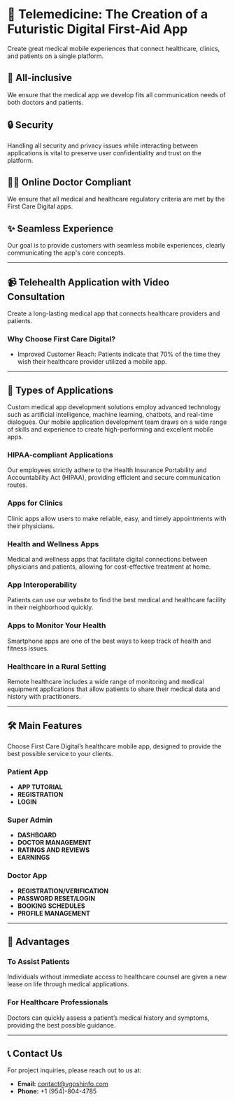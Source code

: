 # 📱 Telemedicine: The Creation of a Futuristic Digital First-Aid App

Create great medical mobile experiences that connect healthcare, clinics, and patients on a single platform.

## 🌟 All-inclusive
We ensure that the medical app we develop fits all communication needs of both doctors and patients.

## 🔒 Security
Handling all security and privacy issues while interacting between applications is vital to preserve user confidentiality and trust on the platform.

## 👩‍⚕️ Online Doctor Compliant
We ensure that all medical and healthcare regulatory criteria are met by the First Care Digital apps.

## ✨ Seamless Experience
Our goal is to provide customers with seamless mobile experiences, clearly communicating the app's core concepts.

---

## 📹 Telehealth Application with Video Consultation
Create a long-lasting medical app that connects healthcare providers and patients.

### Why Choose First Care Digital?
- Improved Customer Reach: Patients indicate that 70% of the time they wish their healthcare provider utilized a mobile app.

---

## 🏥 Types of Applications
Custom medical app development solutions employ advanced technology such as artificial intelligence, machine learning, chatbots, and real-time dialogues. Our mobile application development team draws on a wide range of skills and experience to create high-performing and excellent mobile apps.

### HIPAA-compliant Applications
Our employees strictly adhere to the Health Insurance Portability and Accountability Act (HIPAA), providing efficient and secure communication routes.

### Apps for Clinics
Clinic apps allow users to make reliable, easy, and timely appointments with their physicians.

### Health and Wellness Apps
Medical and wellness apps that facilitate digital connections between physicians and patients, allowing for cost-effective treatment at home.

### App Interoperability
Patients can use our website to find the best medical and healthcare facility in their neighborhood quickly.

### Apps to Monitor Your Health
Smartphone apps are one of the best ways to keep track of health and fitness issues.

### Healthcare in a Rural Setting
Remote healthcare includes a wide range of monitoring and medical equipment applications that allow patients to share their medical data and history with practitioners.

---

## 🛠️ Main Features
Choose First Care Digital’s healthcare mobile app, designed to provide the best possible service to your clients.

### Patient App
- **APP TUTORIAL**
- **REGISTRATION**
- **LOGIN**

### Super Admin
- **DASHBOARD**
- **DOCTOR MANAGEMENT**
- **RATINGS AND REVIEWS**
- **EARNINGS**

### Doctor App
- **REGISTRATION/VERIFICATION**
- **PASSWORD RESET/LOGIN**
- **BOOKING SCHEDULES**
- **PROFILE MANAGEMENT**

---

## 🤝 Advantages

### To Assist Patients
Individuals without immediate access to healthcare counsel are given a new lease on life through medical applications.

### For Healthcare Professionals
Doctors can quickly assess a patient’s medical history and symptoms, providing the best possible guidance.

---

## 📞 Contact Us
For project inquiries, please reach out to us at:
- **Email:** [contact@vgoshinfo.com](mailto:contact@vgoshinfo.com)
- **Phone:** +1 (954)-804-4785
